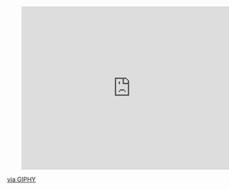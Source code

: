 <div id="header" align="center">
<div style="width:100%;height:0;padding-bottom:75%;position:relative;"><iframe src="https://giphy.com/embed/k0ijJhqrUP4T2EvmJ1" width="100%" height="100%" style="position:absolute" frameBorder="0" class="giphy-embed" allowFullScreen></iframe></div><p><a href="https://giphy.com/gifs/scaler-official-cat-cats-coding-k0ijJhqrUP4T2EvmJ1">via GIPHY</a></p>
</div>

